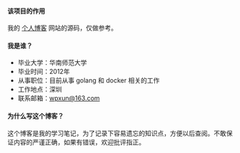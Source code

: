#### 该项目的作用
我的 [个人博客](https://blog.jemper.cn) 网站的源码，仅做参考。

#### 我是谁？
- 毕业大学：华南师范大学
- 毕业时间：2012年
- 从事职位：目前从事 golang 和 docker 相关的工作
- 工作地点：深圳
- 联系邮箱：wpxun@163.com

#### 为什么写这个博客？
这个博客是我的学习笔记，为了记录下容易遗忘的知识点，方便以后查阅。不敢保证内容的严谨正确，如果有错误，欢迎批评指正。
